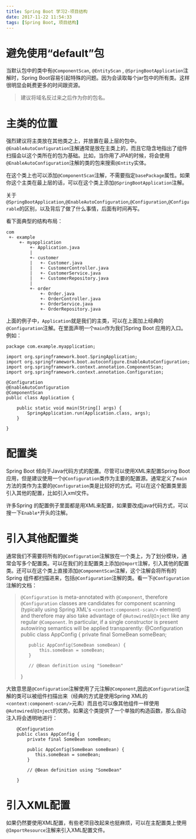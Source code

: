 ```yaml
---
title: Spring Boot 学习2-项目结构
date: 2017-11-22 11:54:33
tags: [Spring Boot, 项目结构]
---
```

# 避免使用“default”包
当默认包中的类中有`@ComponentScan`, `@EntityScan` , `@SpringBootApplication`注解时，Spring Boot容易引起特殊的问题。因为会读取每个jar包中的所有类。这样很明显会耗费更多的时间跟资源。

> 建议将域名反过来之后作为你的包名。

# 主类的位置
强烈建议将主类放在其他类之上，并放置在最上层的包中。`@EnableAutoConfiguration`注解通常是放在主类上的，而且它隐含地指出了组件扫描会以这个类所在的包为基础。比如，当你用了JPA的时候，将会使用`@EnableAutoConfiguration`注解的类的包来搜索`@Entity`实体。

在这个类上也可以添加`@ComponentScan`注解，不需要指定`basePackage`属性。如果你这个主类在最上层的话，可以在这个类上添加`@SpringBootApplication`注解。

关于`@SpringBootApplication`,`@EnableAutoConfiguration`,`@Configuration`,`@Configurable`的区别，以及背后了做了什么事情，后面有时间再写。

看下面典型的结构布局：
```
com
 +- example
     +- myapplication
         +- Application.java
         |
         +- customer
         |   +- Customer.java
         |   +- CustomerController.java
         |   +- CustomerService.java
         |   +- CustomerRepository.java
         |
         +- order
             +- Order.java
             +- OrderController.java
             +- OrderService.java
             +- OrderRepository.java
```

上面的例子中，`Application`就是我们的主类，可以在上面加上经典的`@Configuration`注解。在里面声明一个`main`作为我们Spring Boot 应用的入口。
例如：
```
package com.example.myapplication;

import org.springframework.boot.SpringApplication;
import org.springframework.boot.autoconfigure.EnableAutoConfiguration;
import org.springframework.context.annotation.ComponentScan;
import org.springframework.context.annotation.Configuration;

@Configuration
@EnableAutoConfiguration
@ComponentScan
public class Application {

	public static void main(String[] args) {
		SpringApplication.run(Application.class, args);
	}

}
```
# 配置类
Spring Boot 倾向于Java代码方式的配置。尽管可以使用XML来配置Spring Boot应用，但是建议使用一个`@Configuration`类作为主要的配置源。通常定义了`main`方法的类作为主要的`@Configuration`类是比较好的方式。可以在这个配置类里面引入其他的配置，比如引入xml文件。

许多Spring 的配置例子里面都是用XML来配置，如果要改成java代码方式，可以搜一下`Enable*`开头的注解。

# 引入其他配置类
通常我们不需要将所有的`@Configuration`注解放在一个类上，为了划分模块，通常会写多个配置类。可以在我们的主配置类上添加`@Import`注解，引入其他的配置类。还可以在这个类上直接添加`@ComponentScan`注解，这个注解会将所有的Spring 组件都扫描进来，包括`@Configuration`注解的类。看一下`@Configuration`注解的文档：

> `@Configuration` is meta-annotated with `@Component`, therefore `@Configuration` classes are candidates for component scanning (typically using Spring XML's `<context:component-scan/>` element) and therefore may also take advantage of `@Autowired`/`@Inject` like any regular `@Component`. In particular, if a single constructor is present autowiring semantics will be applied transparently:
>    @Configuration
>    public class AppConfig {
>        private final SomeBean someBean;
>   
>        public AppConfig(SomeBean someBean) {
>            this.someBean = someBean;
>        }
>   
>        // @Bean definition using "SomeBean"
>   
>    }

大致意思是`@Configuration`注解使用了元注解`@Component`,因此`@Configuration`注解的类可以被组件扫描出来（经典的方式是使用Spring XML的`<context:component-scan/>`元素）而且也可以像其他组件一样使用`@Autowired`/`@Inject`的优势。如果这个类提供了一个单独的构造函数，那么自动注入将会透明地进行：
```
    @Configuration
    public class AppConfig {
        private final SomeBean someBean;
   
        public AppConfig(SomeBean someBean) {
           this.someBean = someBean;
        }
   
        // @Bean definition using "SomeBean"
   
    }
```

# 引入XML配置
如果仍然要使用XML配置，有些老项目改起来也挺麻烦，可以在主配置类上使用`@ImportResource`注解来引入XML配置文件。


